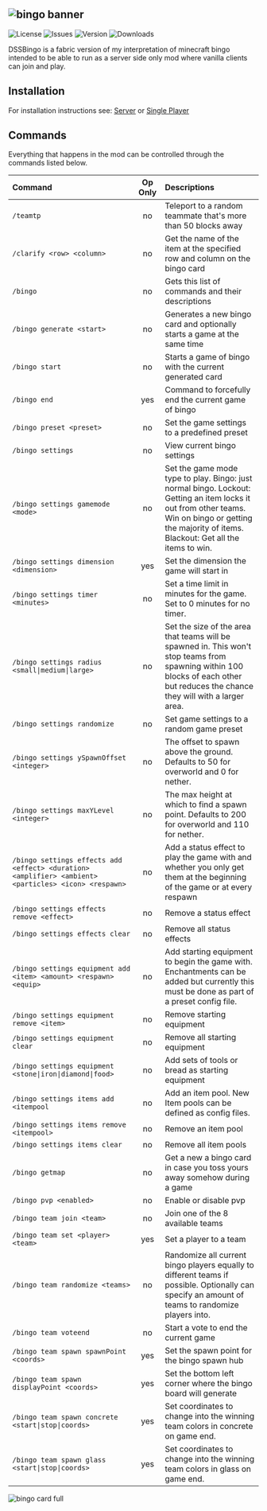 ![bingo banner](https://user-images.githubusercontent.com/50642352/213352657-46381a86-df12-407f-8129-5923ced6382e.png)
---

![License](https://img.shields.io/github/license/Encrypted-Thoughts/DidSomeoneSayBingo)
![Issues](https://img.shields.io/github/issues/Encrypted-Thoughts/DidSomeoneSayBingo?label=Issues)
![Version](https://img.shields.io/github/v/tag/Encrypted-Thoughts/DidSomeoneSayBingo)
![Downloads](https://img.shields.io/github/downloads/Encrypted-Thoughts/DidSomeoneSayBingo/total)

DSSBingo is a fabric version of my interpretation of minecraft bingo intended to be able to run as a server side only mod where vanilla clients can join and play.

## Installation
For installation instructions see: [Server]() or [Single Player]() 

## Commands
Everything that happens in the mod can be controlled through the commands listed below.

| Command                                                                         | Op Only | Descriptions |
| :---                                                                            |  :---:  | :---         |
| `/teamtp`                                                                       | no      | Teleport to a random teammate that's more than 50 blocks away |
| `/clarify <row> <column>`                                                       | no      | Get the name of the item at the specified row and column on the bingo card |
| `/bingo`                                                                        | no      | Gets this list of commands and their descriptions |
| `/bingo generate <start>`                                                       | no      | Generates a new bingo card and optionally starts a game at the same time |
| `/bingo start`                                                                  | no      | Starts a game of bingo with the current generated card |
| `/bingo end`                                                                    | yes     | Command to forcefully end the current game of bingo |
| `/bingo preset <preset>`                                                        | no      | Set the game settings to a predefined preset |
| `/bingo settings`                                                               | no      | View current bingo settings |
| `/bingo settings gamemode <mode>`                                               | no      | Set the game mode type to play. Bingo: just normal bingo. Lockout: Getting an item locks it out from other teams. Win on bingo or getting the majority of items. Blackout: Get all the items to win. |
| `/bingo settings dimension <dimension>`                                         | yes     | Set the dimension the game will start in |
| `/bingo settings timer <minutes>`                                               | no      | Set a time limit in minutes for the game. Set to 0 minutes for no timer. |
| <code>/bingo settings radius <small&#124;medium&#124;large></code>              | no      | Set the size of the area that teams will be spawned in. This won't stop teams from spawning within 100 blocks of each other but reduces the chance they will with a larger area. |
| `/bingo settings randomize`                                                     | no      | Set game settings to a random game preset |
| `/bingo settings ySpawnOffset <integer>`                                        | no      | The offset to spawn above the ground. Defaults to 50 for overworld and 0 for nether. |
| `/bingo settings maxYLevel <integer>`                                           | no      | The max height at which to find a spawn point. Defaults to 200 for overworld and 110 for nether. |
| `/bingo settings effects add <effect> <duration> <amplifier> <ambient> <particles> <icon> <respawn>` | no      | Add a status effect to play the game with and whether you only get them at the beginning of the game or at every respawn |
| `/bingo settings effects remove <effect>`                                       | no      | Remove a status effect |
| `/bingo settings effects clear`                                                 | no      | Remove all status effects |
| `/bingo settings equipment add <item> <amount> <respawn> <equip>`               | no      | Add starting equipment to begin the game with. Enchantments can be added but currently this must be done as part of a preset config file. |
| `/bingo settings equipment remove <item>`                                       | no      | Remove starting equipment |
| `/bingo settings equipment clear`                                               | no      | Remove all starting equipment |
| <code>/bingo settings equipment <stone&#124;iron&#124;diamond&#124;food></code> | no      | Add sets of tools or bread as starting equipment |
| `/bingo settings items add <itempool`                                           | no      | Add an item pool. New Item pools can be defined as config files. |
| `/bingo settings items remove <itempool>`                                       | no      | Remove an item pool |
| `/bingo settings items clear`                                                   | no      | Remove all item pools |
| `/bingo getmap`                                                                 | no      | Get a new a bingo card in case you toss yours away somehow during a game |
| `/bingo pvp <enabled>`                                                          | no      | Enable or disable pvp |
| `/bingo team join <team>`                                                       | no      | Join one of the 8 available teams |
| `/bingo team set <player> <team>`                                               | yes     | Set a player to a team |
| `/bingo team randomize <teams>`                                                 | no      | Randomize all current bingo players equally to different teams if possible. Optionally can specify an amount of teams to randomize players into. |
| `/bingo team voteend`                                                           | no      | Start a vote to end the current game |
| `/bingo team spawn spawnPoint <coords>`                                         | yes     | Set the spawn point for the bingo spawn hub |
| `/bingo team spawn displayPoint <coords>`                                       | yes     | Set the bottom left corner where the bingo board will generate |
| <code>/bingo team spawn concrete <start&#124;stop&#124;coords></code>           | yes     | Set coordinates to change into the winning team colors in concrete on game end. |
| <code>/bingo team spawn glass <start&#124;stop&#124;coords></code>              | yes     | Set coordinates to change into the winning team colors in glass on game end. |



![bingo card full](https://user-images.githubusercontent.com/50642352/213332281-6ba61f83-348b-4bb1-a0ee-d78bf36de9fd.png)
